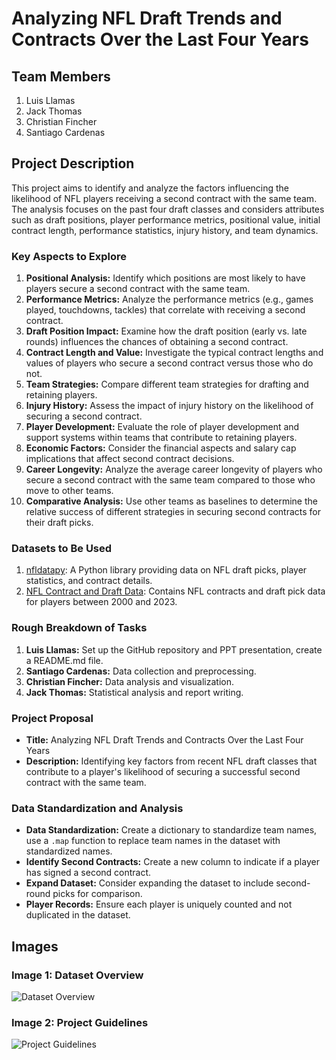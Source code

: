 # Analyzing NFL Draft Trends and Contracts Over the Last Four Years

## Team Members
1. Luis Llamas
2. Jack Thomas
3. Christian Fincher
4. Santiago Cardenas

## Project Description
This project aims to identify and analyze the factors influencing the likelihood of NFL players receiving a second contract with the same team. The analysis focuses on the past four draft classes and considers attributes such as draft positions, player performance metrics, positional value, initial contract length, performance statistics, injury history, and team dynamics.

### Key Aspects to Explore
1. **Positional Analysis:** Identify which positions are most likely to have players secure a second contract with the same team.
2. **Performance Metrics:** Analyze the performance metrics (e.g., games played, touchdowns, tackles) that correlate with receiving a second contract.
3. **Draft Position Impact:** Examine how the draft position (early vs. late rounds) influences the chances of obtaining a second contract.
4. **Contract Length and Value:** Investigate the typical contract lengths and values of players who secure a second contract versus those who do not.
5. **Team Strategies:** Compare different team strategies for drafting and retaining players.
6. **Injury History:** Assess the impact of injury history on the likelihood of securing a second contract.
7. **Player Development:** Evaluate the role of player development and support systems within teams that contribute to retaining players.
8. **Economic Factors:** Consider the financial aspects and salary cap implications that affect second contract decisions.
9. **Career Longevity:** Analyze the average career longevity of players who secure a second contract with the same team compared to those who move to other teams.
10. **Comparative Analysis:** Use other teams as baselines to determine the relative success of different strategies in securing second contracts for their draft picks.

### Datasets to Be Used
1. [nfldatapy](https://pypi.org/project/nfldatapy/): A Python library providing data on NFL draft picks, player statistics, and contract details.
2. [NFL Contract and Draft Data](https://www.kaggle.com/datasets/nicholasliusontag/nflcontractanddraftdata): Contains NFL contracts and draft pick data for players between 2000 and 2023.

### Rough Breakdown of Tasks
1. **Luis Llamas:** Set up the GitHub repository and PPT presentation, create a README.md file.
2. **Santiago Cardenas:** Data collection and preprocessing.
3. **Christian Fincher:** Data analysis and visualization.
4. **Jack Thomas:** Statistical analysis and report writing.

### Project Proposal
- **Title:** Analyzing NFL Draft Trends and Contracts Over the Last Four Years
- **Description:** Identifying key factors from recent NFL draft classes that contribute to a player's likelihood of securing a successful second contract with the same team.

### Data Standardization and Analysis
- **Data Standardization:** Create a dictionary to standardize team names, use a `.map` function to replace team names in the dataset with standardized names.
- **Identify Second Contracts:** Create a new column to indicate if a player has signed a second contract.
- **Expand Dataset:** Consider expanding the dataset to include second-round picks for comparison.
- **Player Records:** Ensure each player is uniquely counted and not duplicated in the dataset.

## Images
### Image 1: Dataset Overview
![Dataset Overview](../images/SubcategoryStats.PNG)

### Image 2: Project Guidelines
![Project Guidelines](../images/SubcategoryStats.PNG)




